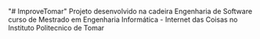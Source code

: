 "# ImproveTomar"
Projeto desenvolvido na cadeira Engenharia de Software 
curso de Mestrado em Engenharia Informática - Internet das Coisas 
no 
Instituto Politecnico de Tomar
 
